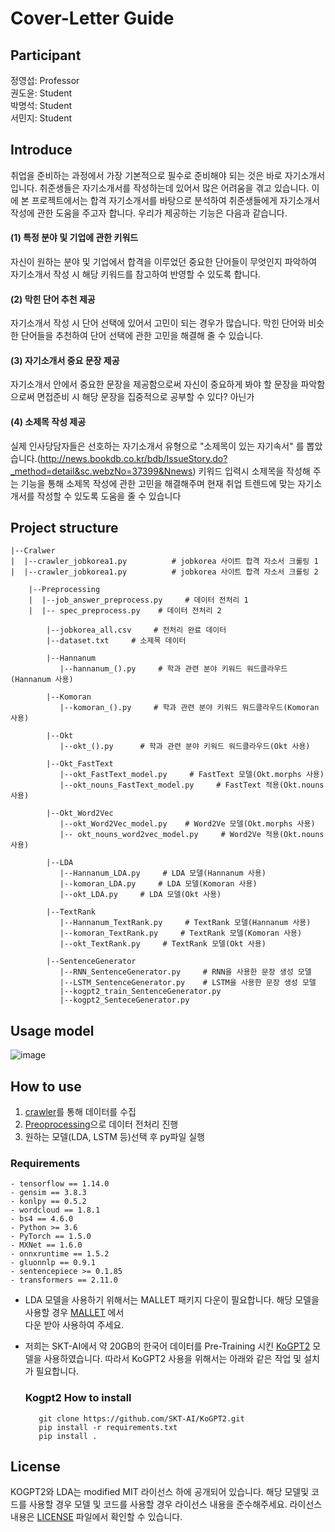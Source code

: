#  Cover-Letter Guide 

## Participant 

정영섭: Professor  
권도윤: Student  
박명석: Student  
서민지: Student

## Introduce

취업을 준비하는 과정에서 가장 기본적으로 필수로 준비해야 되는 것은 바로 자기소개서 입니다. 취준생들은 자기소개서를 작성하는데 있어서 많은 어려움을 겪고 있습니다. 이에 본 프로젝트에서는 합격 자기소개서를 바탕으로 분석하여 취준생들에게 자기소개서 작성에 관한 도움을 주고자 합니다. 우리가 제공하는 기능은 다음과 같습니다.  

#### **(1) 특정 분야 및 기업에 관한 키워드**  
자신이 원하는 분야 및 기업에서 합격을 이루었던 중요한 단어들이 무엇인지 파악하여 자기소개서 작성 시 해당 키워드를 참고하여 반영할 수 있도록 합니다.   

#### **(2) 막힌 단어 추천 제공**
자기소개서 작성 시 단어 선택에 있어서 고민이 되는 경우가 많습니다. 막힌 단어와 비슷한 단어들을 추천하여 단어 선택에 관한 고민을 해결해 줄 수 있습니다.

#### **(3) 자기소개서 중요 문장 제공**
자기소개서 안에서 중요한 문장을 제공함으로써 자신이 중요하게 봐야 할 문장을 파악함으로써 면접준비 시 해당 문장을 집중적으로 공부할 수 있다? 아닌가 

#### **(4) 소제목 작성 제공**
실제 인사당담자들은 선호하는 자기소개서 유형으로 "소제목이 있는 자기속서" 를 뽑았습니다.(http://news.bookdb.co.kr/bdb/IssueStory.do?_method=detail&sc.webzNo=37399&Nnews) 키워드 입력시 소제목을 작성해 주는 기능을 통해 소제목 작성에 관한 고민을 해결해주며 현재 취업 트렌드에 맞는 자기소개서를 작성할 수 있도록 도움을 줄 수 있습니다

## Project structure
```
|--Cralwer
|  |--crawler_jobkorea1.py          # jobkorea 사이트 합격 자소서 크롤링 1 
|  |--crawler_jobkorea1.py          # jobkorea 사이트 합격 자소서 크롤링 2  
  
    |--Preprocessing
    |  |--job_answer_preprocess.py     # 데이터 전처리 1
    |  |-- spec_preprocess.py    # 데이터 전처리 2

        |--jobkorea_all.csv     # 전처리 완료 데이터
        |--dataset.txt     # 소제목 데이터

        |--Hannanum
           |--hannanum_().py     # 학과 관련 분야 키워드 워드클라우드(Hannanum 사용)

        |--Komoran
           |--komoran_().py     # 학과 관련 분야 키워드 워드클라우드(Komoran 사용)

        |--Okt
           |--okt_().py      # 학과 관련 분야 키워드 워드클라우드(Okt 사용)

        |--Okt_FastText
           |--okt_FastText_model.py     # FastText 모델(Okt.morphs 사용)
           |--okt_nouns_FastText_model.py     # FastText 적용(Okt.nouns 사용)

        |--Okt_Word2Vec
           |--okt_Word2Vec_model.py    # Word2Ve 모델(Okt.morphs 사용)
           |-- okt_nouns_word2vec_model.py     # Word2Ve 적용(Okt.nouns 사용)

        |--LDA
           |--Hannanum_LDA.py     # LDA 모델(Hannanum 사용)
           |--komoran_LDA.py     # LDA 모델(Komoran 사용)
           |--okt_LDA.py     # LDA 모델(Okt 사용)

        |--TextRank
           |--Hannanum_TextRank.py     # TextRank 모델(Hannanum 사용)
           |--komoran_TextRank.py     # TextRank 모델(Komoran 사용)
           |--okt_TextRank.py     # TextRank 모델(Okt 사용)

        |--SentenceGenerator
           |--RNN_SentenceGenerator.py     # RNN을 사용한 문장 생성 모델
           |--LSTM_SentenceGenerator.py    # LSTM을 사용한 문장 생성 모델
           |--kogpt2_train_SentenceGenerator.py
           |--kogpt2_SenteceGenerator.py

```
## Usage model

![image](/uploads/314785b1187b4d5f88dc17f09813e14a/image.png)

## How to use
   
1) [crawler](https://gitlab.com/DOYUN_K/2020_text_mining/-/tree/master/Crawler, "cralwer link")를 통해 데이터를 수집
2) [Preoprocessing](https://gitlab.com/DOYUN_K/2020_text_mining/-/tree/master/Preprocessing, "preprocessing link")으로 데이터 전처리 진행
3) 원하는 모델(LDA, LSTM 등)선택 후 py파일 실행

### Requirements
```
- tensorflow == 1.14.0
- gensim == 3.8.3
- konlpy == 0.5.2
- wordcloud == 1.8.1
- bs4 == 4.6.0
- Python >= 3.6
- PyTorch == 1.5.0
- MXNet == 1.6.0
- onnxruntime == 1.5.2
- gluonnlp == 0.9.1
- sentencepiece >= 0.1.85
- transformers == 2.11.0
```

* LDA 모델을 사용하기 위해서는 MALLET 패키지 다운이 필요합니다. 해당 모델을 사용할 경우 [MALLET](http://mallet.cs.umass.edu/index.php, "MALLET") 에서   
  다운 받아 사용하여 주세요.
   
* 저희는 SKT-AI에서 약 20GB의 한국어 데이터를 Pre-Training 시킨 [KoGPT2](https://github.com/SKT-AI/KoGPT2,"kogpt2") 모델을 사용하였습니다. 따라서 
   KoGPT2 사용을 위해서는 아래와 같은 작업 및 설치가 필요합니다.
  

   ### Kogpt2 How to install
   ```
      git clone https://github.com/SKT-AI/KoGPT2.git
      pip install -r requirements.txt
      pip install .
   ```
      
## License

KOGPT2와 LDA는 modified MIT 라이선스 하에 공개되어 있습니다. 해당 모델및 코드를 사용할 경우 모델 및 코드를 사용할 경우 라이선스 내용을 준수해주세요. 라이선스 내용은 [LICENSE](https://gitlab.com/jaaaamj0711/example/-/blob/master/LICENSE, "LICENSE") 파일에서 확인할 수 있습니다.  
